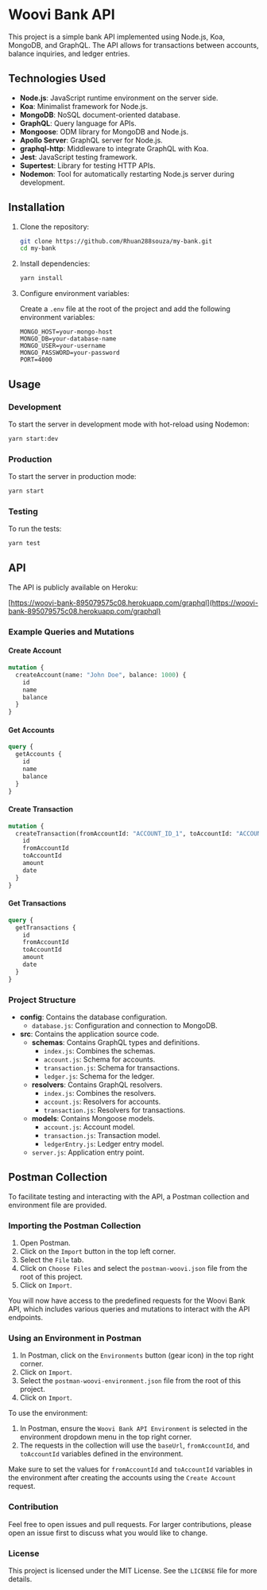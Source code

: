 
# Woovi Bank API

This project is a simple bank API implemented using Node.js, Koa, MongoDB, and GraphQL. The API allows for transactions between accounts, balance inquiries, and ledger entries.

## Technologies Used

- **Node.js**: JavaScript runtime environment on the server side.
- **Koa**: Minimalist framework for Node.js.
- **MongoDB**: NoSQL document-oriented database.
- **GraphQL**: Query language for APIs.
- **Mongoose**: ODM library for MongoDB and Node.js.
- **Apollo Server**: GraphQL server for Node.js.
- **graphql-http**: Middleware to integrate GraphQL with Koa.
- **Jest**: JavaScript testing framework.
- **Supertest**: Library for testing HTTP APIs.
- **Nodemon**: Tool for automatically restarting Node.js server during development.

## Installation

1. Clone the repository:

   ```bash
   git clone https://github.com/Rhuan288souza/my-bank.git
   cd my-bank
   ```

2. Install dependencies:

   ```bash
   yarn install
   ```

3. Configure environment variables:
   
   Create a `.env` file at the root of the project and add the following environment variables:

   ```env
   MONGO_HOST=your-mongo-host
   MONGO_DB=your-database-name
   MONGO_USER=your-username
   MONGO_PASSWORD=your-password
   PORT=4000
   ```

## Usage

### Development

To start the server in development mode with hot-reload using Nodemon:

```bash
yarn start:dev
```

### Production

To start the server in production mode:

```bash
yarn start
```

### Testing

To run the tests:

```bash
yarn test
```

## API

The API is publicly available on Heroku:

[https://woovi-bank-895079575c08.herokuapp.com/graphql](https://woovi-bank-895079575c08.herokuapp.com/graphql)

### Example Queries and Mutations

#### Create Account

```graphql
mutation {
  createAccount(name: "John Doe", balance: 1000) {
    id
    name
    balance
  }
}
```

#### Get Accounts

```graphql
query {
  getAccounts {
    id
    name
    balance
  }
}
```

#### Create Transaction

```graphql
mutation {
  createTransaction(fromAccountId: "ACCOUNT_ID_1", toAccountId: "ACCOUNT_ID_2", amount: 100) {
    id
    fromAccountId
    toAccountId
    amount
    date
  }
}
```

#### Get Transactions

```graphql
query {
  getTransactions {
    id
    fromAccountId
    toAccountId
    amount
    date
  }
}
```

### Project Structure

- **config**: Contains the database configuration.
  - `database.js`: Configuration and connection to MongoDB.
- **src**: Contains the application source code.
  - **schemas**: Contains GraphQL types and definitions.
    - `index.js`: Combines the schemas.
    - `account.js`: Schema for accounts.
    - `transaction.js`: Schema for transactions.
    - `ledger.js`: Schema for the ledger.
  - **resolvers**: Contains GraphQL resolvers.
    - `index.js`: Combines the resolvers.
    - `account.js`: Resolvers for accounts.
    - `transaction.js`: Resolvers for transactions.
  - **models**: Contains Mongoose models.
    - `account.js`: Account model.
    - `transaction.js`: Transaction model.
    - `ledgerEntry.js`: Ledger entry model.
  - `server.js`: Application entry point.

## Postman Collection

To facilitate testing and interacting with the API, a Postman collection and environment file are provided.

### Importing the Postman Collection

1. Open Postman.
2. Click on the `Import` button in the top left corner.
3. Select the `File` tab.
4. Click on `Choose Files` and select the `postman-woovi.json` file from the root of this project.
5. Click on `Import`.

You will now have access to the predefined requests for the Woovi Bank API, which includes various queries and mutations to interact with the API endpoints.

### Using an Environment in Postman

1. In Postman, click on the `Environments` button (gear icon) in the top right corner.
2. Click on `Import`.
3. Select the `postman-woovi-environment.json` file from the root of this project.
4. Click on `Import`.

To use the environment:

1. In Postman, ensure the `Woovi Bank API Environment` is selected in the environment dropdown menu in the top right corner.
2. The requests in the collection will use the `baseUrl`, `fromAccountId`, and `toAccountId` variables defined in the environment.

Make sure to set the values for `fromAccountId` and `toAccountId` variables in the environment after creating the accounts using the `Create Account` request.


### Contribution

Feel free to open issues and pull requests. For larger contributions, please open an issue first to discuss what you would like to change.

### License

This project is licensed under the MIT License. See the `LICENSE` file for more details.